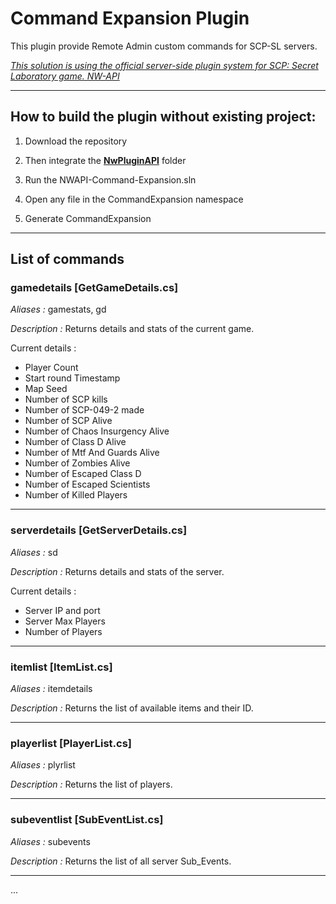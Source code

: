 
# Command Expansion Plugin

This plugin provide Remote Admin custom commands for SCP-SL servers.

*[This solution is using the official server-side plugin system for SCP: Secret Laboratory game. NW-API](https://github.com/northwood-studios/NwPluginAPI)*

-----

## How to build the plugin without existing project:

1) Download the repository

2) Then integrate the **[NwPluginAPI](https://github.com/northwood-studios/NwPluginAPI)** folder

3) Run the NWAPI-Command-Expansion.sln

4) Open any file in the CommandExpansion namespace

5) Generate CommandExpansion

-----

## List of commands

### gamedetails [GetGameDetails.cs]

*Aliases :* gamestats, gd

*Description :* Returns details and stats of the current game.

Current details :
- Player Count
- Start round Timestamp
- Map Seed
- Number of SCP kills
- Number of SCP-049-2 made
- Number of SCP Alive
- Number of Chaos Insurgency Alive
- Number of Class D Alive
- Number of Mtf And Guards Alive
- Number of Zombies Alive
- Number of Escaped Class D
- Number of Escaped Scientists
- Number of Killed Players

-----
### serverdetails [GetServerDetails.cs]

*Aliases :* sd

*Description :* Returns details and stats of the server.

Current details :
- Server IP and port
- Server Max Players
- Number of Players

-----
### itemlist [ItemList.cs]

*Aliases :* itemdetails

*Description :* Returns the list of available items and their ID.

-----
### playerlist [PlayerList.cs]

*Aliases :* plyrlist

*Description :* Returns the list of players.
  
-----
### subeventlist [SubEventList.cs]

*Aliases :* subevents

*Description :* Returns the list of all server Sub\_Events.
  
-----
...
